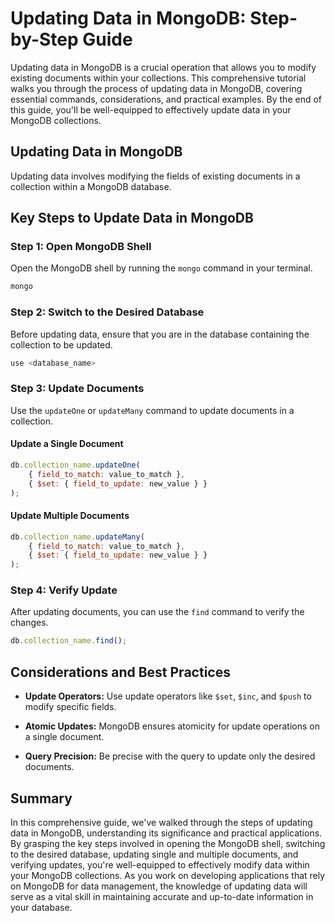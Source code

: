 # Updating Data in MongoDB: Step-by-Step Guide

Updating data in MongoDB is a crucial operation that allows you to modify existing documents within your collections. This comprehensive tutorial walks you through the process of updating data in MongoDB, covering essential commands, considerations, and practical examples. By the end of this guide, you'll be well-equipped to effectively update data in your MongoDB collections.

## Updating Data in MongoDB

Updating data involves modifying the fields of existing documents in a collection within a MongoDB database.

## Key Steps to Update Data in MongoDB

### Step 1: Open MongoDB Shell

Open the MongoDB shell by running the `mongo` command in your terminal.

```bash
mongo
```

### Step 2: Switch to the Desired Database

Before updating data, ensure that you are in the database containing the collection to be updated.

```javascript
use <database_name>
```

### Step 3: Update Documents

Use the `updateOne` or `updateMany` command to update documents in a collection.

#### Update a Single Document

```javascript
db.collection_name.updateOne(
    { field_to_match: value_to_match },
    { $set: { field_to_update: new_value } }
);
```

#### Update Multiple Documents

```javascript
db.collection_name.updateMany(
    { field_to_match: value_to_match },
    { $set: { field_to_update: new_value } }
);
```

### Step 4: Verify Update

After updating documents, you can use the `find` command to verify the changes.

```javascript
db.collection_name.find();
```

## Considerations and Best Practices

- **Update Operators:** Use update operators like `$set`, `$inc`, and `$push` to modify specific fields.

- **Atomic Updates:** MongoDB ensures atomicity for update operations on a single document.

- **Query Precision:** Be precise with the query to update only the desired documents.


## Summary

In this comprehensive guide, we've walked through the steps of updating data in MongoDB, understanding its significance and practical applications. By grasping the key steps involved in opening the MongoDB shell, switching to the desired database, updating single and multiple documents, and verifying updates, you're well-equipped to effectively modify data within your MongoDB collections. As you work on developing applications that rely on MongoDB for data management, the knowledge of updating data will serve as a vital skill in maintaining accurate and up-to-date information in your database.